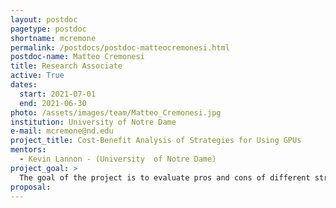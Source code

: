 ```yaml
---
layout: postdoc
pagetype: postdoc
shortname: mcremone
permalink: /postdocs/postdoc-matteocremonesi.html
postdoc-name: Matteo Cremonesi
title: Research Associate
active: True
dates:
  start: 2021-07-01
  end: 2021-06-30
photo: /assets/images/team/Matteo_Cremonesi.jpg
institution: University of Notre Dame
e-mail: mcremone@nd.edu
project_title: Cost-Benefit Analysis of Strategies for Using GPUs
mentors:
  - Kevin Lannon - (University	of Notre Dame)
project_goal: >
  The goal of the project is to evaluate pros and cons of different strategies for using hardware accelerators, more specifically GPUs, to address the computing challenges of the HL-LHC.
proposal:
---
```

